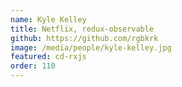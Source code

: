 ```yaml
---
name: Kyle Kelley
title: Netflix, redux-observable
github: https://github.com/rgbkrk
image: /media/people/kyle-kelley.jpg
featured: cd-rxjs
order: 110
---
```

